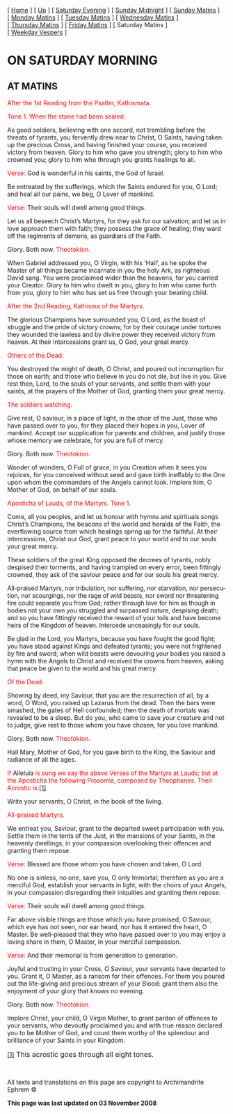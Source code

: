 \[ [Home](index.md) \] \[ [Up](tone1.md) \] \[ [Saturday Evening](sat1ec.md) \] \[ [Sunday Midnight](sun1nc.md) \] \[ [Sunday Matins](sun1mc.md) \] \[ [Monday Matins](monday_matins.md) \] \[ [Tuesday Matins](tuesday_matins1.md) \] \[ [Wednesday Matins](wednesday_matins.md) \] \[ [Thursday Matins](thursday_matins2.md) \] \[ [Friday Matins](friday_matins.md) \] \[ Saturday Matins \] \[ [Weekday Vespers](weekday_vespers.md) \]

<span style="mso-bidi-font-weight:normal"></span>

ON SATURDAY MORNING
===================

AT MATINS
---------

<span style="color:red">After the 1st Reading from the Psalter, Kathismata. </span>

<span style="color:red">Tone 1. When the stone had been sealed. </span>

As good soldiers, believing with one accord, not trembling before the threats of tyrants, you fervently drew near to Christ, O Saints, having taken up the precious Cross, and having finished your course, you received victory from heaven. Glory to him who gave you strength; glory to him who crowned you; glory to him who through you grants healings to all.

<span style="color:red;mso-bidi-font-style:italic">Verse: </span>God is wonderful in his saints, the God of Israel.

Be entreated by the sufferings, which the Saints endured for you, O Lord; and heal all our pains, we beg, O Lover of mankind.

<span style="color:red;mso-bidi-font-style:italic">Verse:</span> Their souls will dwell among good things.

<span style="letter-spacing:-.1pt">Let us all beseech Christ’s Martyrs, for they ask for our salvation; and let us in love approach them with faith; they possess the grace of healing; they ward off the regiments of demons, as guardians of the Faith. </span>

Glory. Both now. <span style="color:red;mso-bidi-font-style:italic">Theotokion.</span>

When Gabriel addressed you, O Virgin, with his ‘Hail’, as he spoke the Master of all things became incarnate in you the holy Ark, as righteous David sang. You were proclaimed wider than the heavens, for you carried your Creator. Glory to him who dwelt in you, glory to him who came forth from you, glory to him who has set us free through your bearing child.

<span style="color:red">After the 2nd Reading, Kathisma of the Martyrs. </span>

<span style="letter-spacing:-.1pt">The glorious Champions have surrounded you, O Lord, as the boast of struggle and the pride of victory crowns; for by their courage under tortures they wounded the lawless and by divine power they received victory from heaven. At their intercessions grant us, O God, your great mercy. </span>

<span style="color:red">Others of the Dead. </span>

You destroyed the might of death, O Christ, and poured out incorruption for those on earth; and those who believe in you do not die, but live in you. Give rest then, Lord, to the souls of your servants, and settle them with your saints, at the prayers of the Mother of God, granting them your great mercy.

<span style="color:red">The soldiers watching. </span>

Give rest, O saviour, in a place of light, in the choir of the Just, those who have passed over to you, for they placed their hopes in you, Lover of mankind. Accept our supplication for parents and children, and justify those whose memory we celebrate, for you are full of mercy.

Glory. Both now. <span style="color:red">Theotokion.</span>

Wonder of wonders, O Full of grace, in you Creation when it sees you rejoices, for you conceived without seed and gave birth ineffably to the One upon whom the commanders of the Angels cannot look. Implore him, O Mother of God, on behalf of our souls.

<span style="color:red">Aposticha of Lauds, of the Martyrs.
Tone 1. </span>

Come, all you peoples, and let us honour with hymns and spirituals songs Christ’s Champions, the beacons of the world and heralds of the Faith, the everflowing source from which healings spring up for the faithful. At their intercessions, Christ our God, grant peace to your world and to our souls your great mercy.

These soldiers of the great King opposed the decrees of tyrants, nobly despised their torments, and having trampled on every error, been fittingly crowned, they ask of the saviour peace and for our souls his great mercy.

<span lang="EN-US" style="letter-spacing:-.1pt;mso-ansi-language:
EN-US">All-praised Martyrs, nor tribulation, nor suffering, nor starvation, nor persecution, nor scourgings, nor the rage of wild beasts, nor sword nor threatening fire could separate you from God; rather through love for him as though in bodies not your own you struggled and surpassed nature, despising death; and so you have fittingly received the reward of your toils and have become heirs of the Kingdom of heaven. Intercede unceasingly for our souls. </span>

<span style="letter-spacing:-.1pt">Be glad in the Lord, you Martyrs, because you have fought the good fight; you have stood against Kings and defeated tyrants; you were not frightened by fire and sword; when wild beasts were devouring your bodies you raised a hymn with the Angels to Christ and received the crowns from heaven, asking that peace be given to the world and his great mercy. </span>

<span style="color:red">Of the Dead. </span>

Showing by deed, my Saviour, that you are the resurrection of all, by a word, O Word, you raised up Lazarus from the dead. Then the bars were smashed, the gates of Hell confounded; then the death of mortals was revealed to be a sleep. But do you, who came to save your creature and not to judge, give rest to those whom you have chosen, for you love mankind.

Glory. Both now. <span style="color:red">Theotokion.</span>

Hail Mary, Mother of God, for you gave birth to the King, the Saviour and radiance of all the ages.

<span style="color:red;mso-bidi-font-style:italic">If </span>Alleluia <span style="color:red;mso-bidi-font-style:
italic">is sung we say the above Verses of the Martyrs at Lauds; but at the Aposticha the following Prosomia, composed by Theophanes. Their Acrostic is:<a href="#_ftn1" id="_ftnref1">[1]</a> </span>

Write your servants, O Christ, in the book of the living.

<span style="color:red;font-style:normal;mso-bidi-font-style:italic">All-praised Martyrs. </span>

We entreat you, Saviour, grant to the departed sweet participation with you. Settle them in the tents of the Just, in the mansions of your Saints, in the heavenly dwellings, in your compassion overlooking their offences and granting them repose.

<span style="color:red;mso-bidi-font-style:italic">Verse:</span> Blessed are those whom you have chosen and taken, O Lord.

No one is sinless, no one, save you, O only Immortal; therefore as you are a merciful God, establish your servants in light, with the choirs of your Angels, in your compassion disregarding their iniquities and granting them repose.

<span style="color:red;mso-bidi-font-style:italic">Verse:</span> Their souls will dwell among good things.

Far above visible things are those which you have promised, O Saviour, which eye has not seen, nor ear heard, nor has it entered the heart, O Master. Be well-pleased that they who have passed over to you may enjoy a loving share in them, O Master, in your merciful compassion.

<span style="color:red;mso-bidi-font-style:italic">Verse:</span> And their memorial is from generation to generation.

Joyful and trusting in your Cross, O Saviour, your servants have departed to you. Grant it, O Master, as a ransom for their offences. For them you poured out the life-giving and precious stream of your Blood: grant them also the enjoyment of your glory that knows no evening.

Glory. Both now. <span style="color:red">Theotokion.</span>

Implore Christ, your child, O Virgin Mother, to grant pardon of offences to your servants, who devoutly proclaimed you and with true reason declared you to be Mother of God, and count them worthy of the splendour and brilliance of your Saints in your Kingdom.

<a href="#_ftnref1" id="_ftn1">[1]</a><span style="font-size:12.0pt;mso-bidi-font-size:10.0pt"> This acrostic goes through all eight tones. </span>

 

All texts and translations on this page are copyright to
Archimandrite Ephrem ©

**This page was last updated on 03 November 2008**
